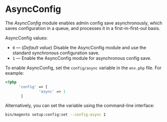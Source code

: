 # AsyncConfig

The _AsyncConfig_ module enables admin config save asynchronously, which saves configuration in a queue, and processes it in a first-in-first-out basis.

AsyncConfig values:

-  `0` — (_Default value_) Disable the AsyncConfig module and use the standard synchronous configuration save.  
-  `1` — Enable the AsyncConfig module for asynchronous config save.

To enable AsyncConfig, set the `config/async` variable in the `env.php` file. For example:

```php
<?php
      'config' => [
               'async' => 1
       ]
```

Alternatively, you can set the variable using the command-line interface:

```bash
bin/magento setup:config:set --config-async 1
```

